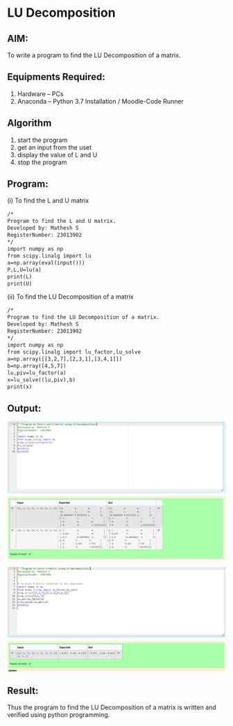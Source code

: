 # LU Decomposition 

## AIM:
To write a program to find the LU Decomposition of a matrix.

## Equipments Required:
1. Hardware – PCs
2. Anaconda – Python 3.7 Installation / Moodle-Code Runner

## Algorithm
1. start the program
2. get an input from the uset 
3. display the value of L and U
4. stop the program

## Program:
(i) To find the L and U matrix
```
/*
Program to find the L and U matrix.
Developed by: Mathesh S
RegisterNumber: 23013902
*/
import numpy as np
from scipy.linalg import lu
a=np.array(eval(input()))
P,L,U=lu(a)
print(L)
print(U)
```
(ii) To find the LU Decomposition of a matrix
```
/*
Program to find the LU Decomposition of a matrix.
Developed by: Mathesh S
RegisterNumber: 23013902
*/
import numpy as np
from scipy.linalg import lu_factor,lu_solve
a=np.array([[3,2,7],[2,3,1],[3,4,1]])
b=np.array([4,5,7])
lu,piv=lu_factor(a)
x=lu_solve((lu,piv),b)
print(x)

```

## Output:
![Alt text](image.png)


![Alt text](image-1.png)


## Result:
Thus the program to find the LU Decomposition of a matrix is written and verified using python programming.

